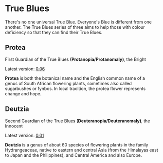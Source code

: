 # True Blues

There's no one universal True Blue.
Everyone's Blue is different from one another.
The True Blues series of three aims to help those with colour deficiency
so that they can find their True Blues.

## Protea

First Guardian of the True Blues **(Protanopia/Protanomaly)**, the Bright

Latest version: [0.06](../../data/palettes/protea/prot_0.06.gpl)

**Protea** is both the botanical name and the English common name of a genus of South African flowering plants, sometimes also called sugarbushes or fynbos.
In local tradition, the protea flower represents change and hope.

## Deutzia

Second Guardian of the True Blues **(Deuteranopia/Deuteranomaly)**, the Innocent

Latest version: [0.01](../../data/palettes/deutzia/deut_0.01.gpl)

**Deutzia** is a genus of about 60 species of flowering plants in the family Hydrangeaceae, native to eastern and central Asia (from the Himalayas east to Japan and the Philippines), and Central America and also Europe.